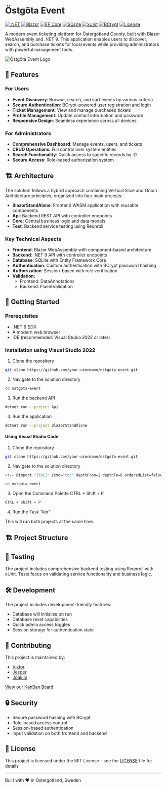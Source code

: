 # Östgöta Event

[![.NET](https://img.shields.io/badge/.NET-9.0-512BD4?logo=.net)](https://dotnet.microsoft.com/download)
[![Blazor](https://img.shields.io/badge/Blazor-WASM-512BD4?logo=blazor)](https://dotnet.microsoft.com/apps/aspnet/web-apps/blazor)
[![EF Core](https://img.shields.io/badge/EF%20Core-Latest-brightgreen?logo=.net)](https://docs.microsoft.com/ef/core/)
[![SQLite](https://img.shields.io/badge/SQLite-3-003B57?logo=sqlite)](https://www.sqlite.org/)
[![xUnit](https://img.shields.io/badge/Testing-xUnit-aa0000?logo=dotnet)](https://xunit.net/)
[![BCrypt](https://img.shields.io/badge/Security-BCrypt-blue)](https://github.com/BcryptNet/bcrypt.net)
[![License](https://img.shields.io/badge/License-MIT-yellow.svg)](https://opensource.org/licenses/MIT)

A modern event ticketing platform for Östergötland County, built with Blazor WebAssembly and .NET 9. This application enables users to discover, search, and purchase tickets for local events while providing administrators with powerful management tools.

![Östgöta Event Logo](/BlazorStandAlone/wwwroot/icons/logo-white.svg)

## 🌟 Features

### For Users
- **Event Discovery**: Browse, search, and sort events by various criteria
- **Secure Authentication**: BCrypt-powered user registration and login
- **Ticket Management**: View and manage purchased tickets
- **Profile Management**: Update contact information and password
- **Responsive Design**: Seamless experience across all devices

### For Administrators
- **Comprehensive Dashboard**: Manage events, users, and tickets
- **CRUD Operations**: Full control over system entities
- **Search Functionality**: Quick access to specific records by ID
- **Secure Access**: Role-based authorization system

## 🏗️ Architecture

The solution follows a hybrid approach combining Vertical Slice and Onion Architecture principles, organized into four main projects:

- **BlazorStandAlone**: Frontend WASM application with reusable components
- **Api**: Backend REST API with controller endpoints
- **Core**: Central business logic and data models
- **Test**: Backend service testing using Reqnroll

### Key Technical Aspects
- **Frontend**: Blazor WebAssembly with component-based architecture
- **Backend**: .NET 9 API with controller endpoints
- **Database**: SQLite with Entity Framework Core
- **Authentication**: Custom authentication with BCrypt password hashing
- **Authorization**: Session-based with role verification
- **Validation**: 
  - Frontend: DataAnnotations
  - Backend: FluentValidation

## 🚀 Getting Started

### Prerequisites
- .NET 9 SDK
- A modern web browser
- IDE (recommended: Visual Studio 2022 or later)

### Installation using Visual Studio 2022
1. Clone the repository
```bash
git clone https://github.com/your-username/ostgota-event.git
```

2. Navigate to the solution directory
```bash
cd ostgota-event
```

3. Run the backend API
```bash
dotnet run --project Api
```

4. Run the application
```bash
dotnet run --project BlazorStandAlone
```

#### Using Visual Studio Code
1. Clone the repository
```bash
git clone https://github.com/your-username/ostgota-event.git
```

2. Navigate to the solution directory
```bash
<!-- @import "[TOC]" {cmd="toc" depthFrom=1 depthTo=6 orderedList=false} -->

cd ostgota-event
```

3. Open the Command Palette CTRL + Shift + P
```bash
CTRL + Shift + P
```

4. Run the Task "kör"

This will run both projects at the same time.

## 🏗️ Project Structure

## 🧪 Testing

The project includes comprehensive backend testing using Reqnroll with xUnit. Tests focus on validating service functionality and business logic.

## 🛠️ Development

The project includes development-friendly features:
- Database will initialize on run
- Database reset capabilities
- Quick admin access toggles
- Session storage for authentication state

## 🤝 Contributing

This project is maintained by:
- [Viktor](https://github.com/ThoernVE)
- [Jesper](https://github.com/Peppson)
- [Joakim](https://github.com/Jockebjers)

[View our KanBan Board](https://github.com/orgs/Ett-bra-team-som-samarbetar-bra/projects/1/views/1)

## 🔒 Security

- Secure password hashing with BCrypt
- Role-based access control
- Session-based authentication
- Input validation on both frontend and backend

## 📝 License

This project is licensed under the MIT License - see the [LICENSE](LICENSE) file for details

---

Built with ❤️ in Östergötland, Sweden